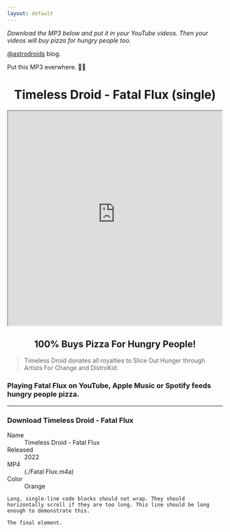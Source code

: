 ```yaml
---
layout: default
---
```




_Download the MP3 below and put it in your YouTube videos. Then your videos will buy pizza for hungry people too._ 

[@astrodroids](https://astrodroids.blogspot.com) blog.
 

Put this MP3 everwhere. 🤖🍕

# <center>Timeless Droid - Fatal Flux (single)</center>

<center><iframe src="https://blogger.googleusercontent.com/img/a/AVvXsEjvdFVeyyOoiFtMbrm9XLAsWlewczNH58MYQ5TTGcVXkxEL2vLSURBp1JxcL15S4HvtO1Yv3asOhOwiu8U_hknLev_ChK2JogD9LATiXpIHVC8cD6rPRZp6xFiaTCSOmJYuxTJWo3hKB25etpz1-_M5HgzTcxQUc86AnT1xAUwDkheK5Kl7Kgoh8ZoW3kBg=s500" align="center" width="500px" height="500px"></iframe></center>

## <center>100% Buys Pizza For Hungry People!</center>

>
>
> Timeless Droid donates all royalties to Slice Out Hunger through Artists For Change and DistroKid.

### Playing Fatal Flux on YouTube, Apple Music or Spotify feeds hungry people pizza.

* * *

### Download Timeless Droid - Fatal Flux

<dl>
<dt>Name</dt>
<dd>Timeless Droid - Fatal Flux</dd>
<dt>Released</dt>
<dd>2022</dd>
<dt>MP4</dt>
<dd>(./Fatal Flux.m4a)</dd>
<dt>Color</dt>
<dd>Orange</dd>
</dl>

```
Long, single-line code blocks should not wrap. They should horizontally scroll if they are too long. This line should be long enough to demonstrate this.
```

```
The final element.
```
